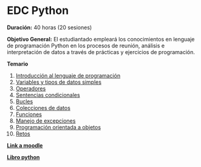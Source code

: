 # EDC Python

**Duración:** 40 horas (20 sesiones)

**Objetivo General:** El estudiantado empleará los conocimientos en lenguaje de programación Python en los procesos de reunión, análisis e interpretación de datos a través de prácticas y ejercicios de programación.

**Temario**

1. [Introducción al lenguaje de programación](./1.IntroduccionLenguajeProgramacion.md)
2. [Variables y tipos de datos simples](./2.VariablesTiposDatosSimples.md)
3. [Operadores](./3.Operadores.md)
4. [Sentencias condicionales](./4.SentenciasCondicionales.md) 
5. [Bucles](./5.Bucles.md)
6. [Colecciones de datos](./6.ColeccionesDatos.md)
7. [Funciones](./7.Funciones.md)
8. [Manejo de excepciones](./8.ManejoExcepciones.md)
9. [Programación orientada a objetos](./9.poo.md)
10. [Retos](./16.Retos.md)

[**Link a moodle**](https://educacion.pilares.cdmx.gob.mx/)

[**Libro python**](https://edisciplinas.usp.br/pluginfile.php/7880239/mod_folder/content/0/Eric%20Matthes%20-%20Python%20Crash%20Course-No%20Starch%20Press%20%282023%29.pdf)


